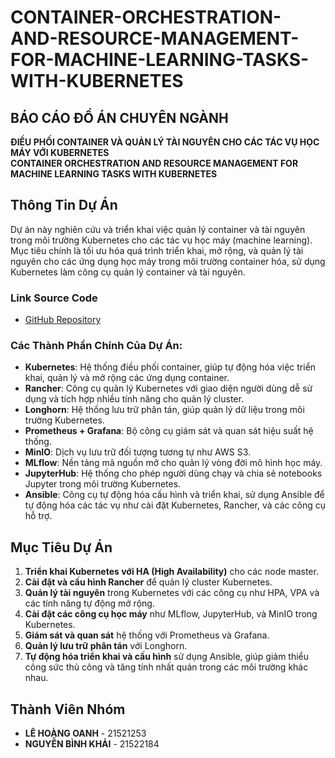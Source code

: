 # CONTAINER-ORCHESTRATION-AND-RESOURCE-MANAGEMENT-FOR-MACHINE-LEARNING-TASKS-WITH-KUBERNETES

## BÁO CÁO ĐỒ ÁN CHUYÊN NGÀNH
**ĐIỀU PHỐI CONTAINER VÀ QUẢN LÝ TÀI NGUYÊN CHO CÁC TÁC VỤ HỌC MÁY VỚI KUBERNETES**  
**CONTAINER ORCHESTRATION AND RESOURCE MANAGEMENT FOR MACHINE LEARNING TASKS WITH KUBERNETES**

## Thông Tin Dự Án

Dự án này nghiên cứu và triển khai việc quản lý container và tài nguyên trong môi trường Kubernetes cho các tác vụ học máy (machine learning). Mục tiêu chính là tối ưu hóa quá trình triển khai, mở rộng, và quản lý tài nguyên cho các ứng dụng học máy trong môi trường container hóa, sử dụng Kubernetes làm công cụ quản lý container và tài nguyên.

### Link Source Code
- [GitHub Repository](https://github.com/lhoanh123/rke2_cluster)


### Các Thành Phần Chính Của Dự Án:
- **Kubernetes**: Hệ thống điều phối container, giúp tự động hóa việc triển khai, quản lý và mở rộng các ứng dụng container.
- **Rancher**: Công cụ quản lý Kubernetes với giao diện người dùng dễ sử dụng và tích hợp nhiều tính năng cho quản lý cluster.
- **Longhorn**: Hệ thống lưu trữ phân tán, giúp quản lý dữ liệu trong môi trường Kubernetes.
- **Prometheus + Grafana**: Bộ công cụ giám sát và quan sát hiệu suất hệ thống.
- **MinIO**: Dịch vụ lưu trữ đối tượng tương tự như AWS S3.
- **MLflow**: Nền tảng mã nguồn mở cho quản lý vòng đời mô hình học máy.
- **JupyterHub**: Hệ thống cho phép người dùng chạy và chia sẻ notebooks Jupyter trong môi trường Kubernetes.
- **Ansible**: Công cụ tự động hóa cấu hình và triển khai, sử dụng Ansible để tự động hóa các tác vụ như cài đặt Kubernetes, Rancher, và các công cụ hỗ trợ.

## Mục Tiêu Dự Án

1. **Triển khai Kubernetes với HA (High Availability)** cho các node master.
2. **Cài đặt và cấu hình Rancher** để quản lý cluster Kubernetes.
3. **Quản lý tài nguyên** trong Kubernetes với các công cụ như HPA, VPA và các tính năng tự động mở rộng.
4. **Cài đặt các công cụ học máy** như MLflow, JupyterHub, và MinIO trong Kubernetes.
5. **Giám sát và quan sát** hệ thống với Prometheus và Grafana.
6. **Quản lý lưu trữ phân tán** với Longhorn.
7. **Tự động hóa triển khai và cấu hình** sử dụng Ansible, giúp giảm thiểu công sức thủ công và tăng tính nhất quán trong các môi trường khác nhau.

## Thành Viên Nhóm
- **LÊ HOÀNG OANH** - 21521253
- **NGUYỄN BÌNH KHẢI** - 21522184
